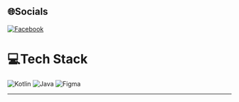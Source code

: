 
## 🌐Socials
[![Facebook](https://img.shields.io/badge/Facebook-%231877F2.svg?logo=Facebook&logoColor=white)](https://facebook.com/https://www.facebook.com/Thiep00/) 

# 💻Tech Stack
![Kotlin](https://img.shields.io/badge/Kotlin-%23026AA7.svg?style=flat&logo=kotlin) ![Java](https://img.shields.io/badge/java-%23ED8B00.svg?style=flat&logo=java)	![Figma](https://img.shields.io/badge/figma-%23F24E1E.svg?style=flat&logo=figma&logoColor=white) 

---
